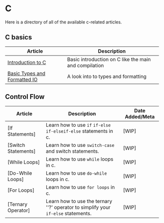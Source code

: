 # C

Here is a directory of all of the available c-related articles.

## C basics

| Article                                 | Description
| --------------------------------------- | ----------------------------------------------------- |
| [Introduction to C](/C/introduction.md) | Basic introduction on C like the main and compilation |
| [Basic Types and Formatted IO](/C/basic-types-and-formatted-io.md) | A look into to types and formatting |

## Control Flow

| Article             | Description                                                  | Date Added/Meta |
| ------------------- | ------------------------------------------------------------ | --------------- |
| [If Statements]     | Learn how to use `if` `if-else` `if-elseif-else` statements in c. | [WIP]           |
| [Switch Statements] | Learn how to use `switch-case` and switch statements.	| [WIP]           |
| [While Loops]       | Learn how to use `while` loops in c.                      | [WIP]           |
| [Do-While Loops]    | Learn how to use `do-while` loops in c.                   | [WIP]           |
| [For Loops]         | Learn how to use `for loops` in c. 						  | [WIP]           |
| [Ternary Operator]  | Learn how to use the ternary ''?' operator to simplify your `if-else` statements. | [WIP]           |
